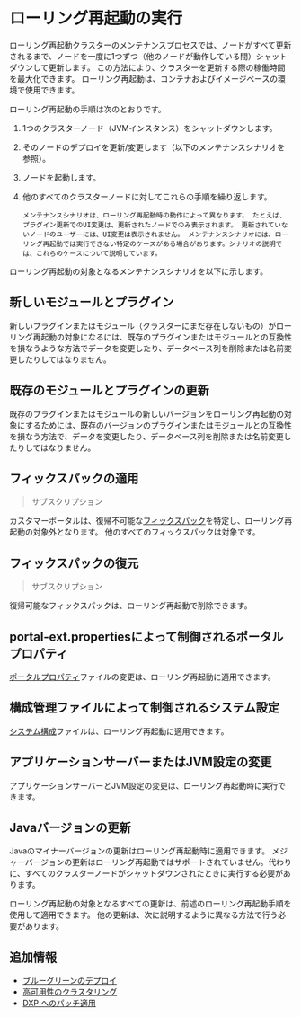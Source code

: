 # ローリング再起動の実行

ローリング再起動クラスターのメンテナンスプロセスでは、ノードがすべて更新されるまで、ノードを一度に1つずつ（他のノードが動作している間）シャットダウンして更新します。 この方法により、クラスターを更新する際の稼働時間を最大化できます。 ローリング再起動は、コンテナおよびイメージベースの環境で使用できます。

ローリング再起動の手順は次のとおりです。

1. 1つのクラスターノード（JVMインスタンス）をシャットダウンします。

1. そのノードのデプロイを更新/変更します（以下のメンテナンスシナリオを参照）。

1. ノードを起動します。

1. 他のすべてのクラスターノードに対してこれらの手順を繰り返します。

    ```{note}
    メンテナンスシナリオは、ローリング再起動時の動作によって異なります。 たとえば、プラグイン更新でのUI変更は、更新されたノードでのみ表示されます。 更新されていないノードのユーザーには、UI変更は表示されません。 メンテナンスシナリオには、ローリング再起動では実行できない特定のケースがある場合があります。シナリオの説明では、これらのケースについて説明しています。
    ```

ローリング再起動の対象となるメンテナンスシナリオを以下に示します。

## 新しいモジュールとプラグイン

新しいプラグインまたはモジュール（クラスターにまだ存在しないもの）がローリング再起動の対象になるには、既存のプラグインまたはモジュールとの互換性を損なうような方法でデータを変更したり、データベース列を削除または名前変更したりしてはなりません。

## 既存のモジュールとプラグインの更新

既存のプラグインまたはモジュールの新しいバージョンをローリング再起動の対象にするためには、既存のバージョンのプラグインまたはモジュールとの互換性を損なう方法で、データを変更したり、データベース列を削除または名前変更したりしてはなりません。

## フィックスパックの適用

> サブスクリプション

カスタマーポータルは、復帰不可能な[フィックスパック](../patching-dxp-7-3-and-earlier.md)を特定し、ローリング再起動の対象外となります。 他のすべてのフィックスパックは対象です。

## フィックスパックの復元

> サブスクリプション

復帰可能なフィックスパックは、ローリング再起動で削除できます。

## portal-ext.propertiesによって制御されるポータルプロパティ

[ポータルプロパティ](../../reference/portal-properties.md)ファイルの変更は、ローリング再起動に適用できます。

## 構成管理ファイルによって制御されるシステム設定

[システム構成](../../reference/system-properties.md)ファイルは、ローリング再起動に適用できます。

## アプリケーションサーバーまたはJVM設定の変更

アプリケーションサーバーとJVM設定の変更は、ローリング再起動時に実行できます。

## Javaバージョンの更新

Javaのマイナーバージョンの更新はローリング再起動時に適用できます。 メジャーバージョンの更新はローリング再起動ではサポートされていません。代わりに、すべてのクラスターノードがシャットダウンされたときに実行する必要があります。

ローリング再起動の対象となるすべての更新は、前述のローリング再起動手順を使用して適用できます。 他の更新は、次に説明するように異なる方法で行う必要があります。

## 追加情報

* [ブルーグリーンのデプロイ](./blue-green-deployments.md)
* [高可用性のクラスタリング](../../setting-up-liferay/clustering-for-high-availability.md)
* [DXP へのパッチ適用](../patching-dxp-7-3-and-earlier.md)